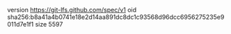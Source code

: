 version https://git-lfs.github.com/spec/v1
oid sha256:b8a41a4b0741e18e2d14aa891dc8dc1c93568d96dcc6956275235e9011d7e1f1
size 5597
